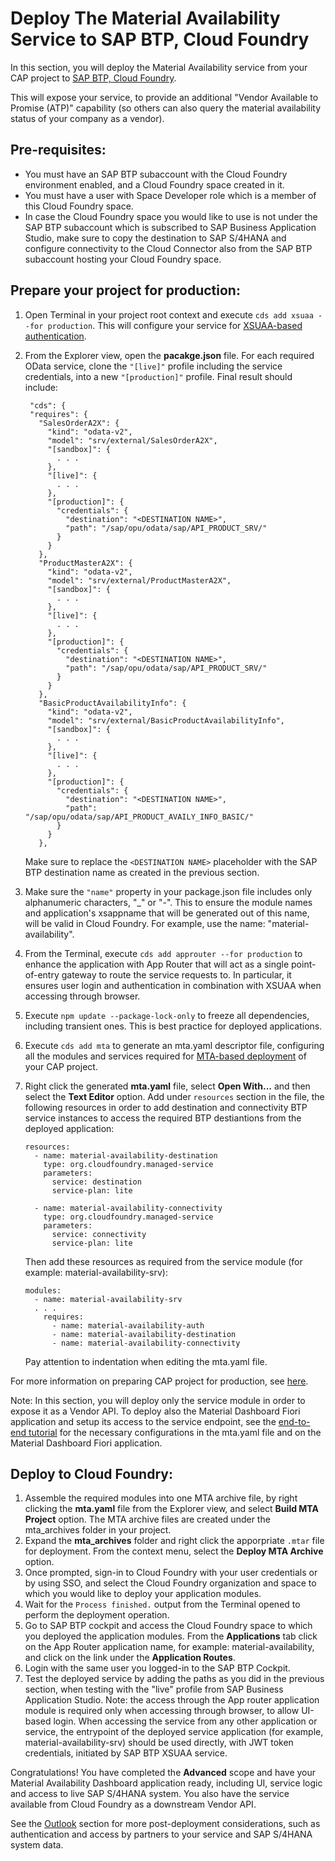 # Deploy The Material Availability Service to SAP BTP, Cloud Foundry
In this section, you will deploy the Material Availability service from your CAP project to [SAP BTP, Cloud Foundry](https://help.sap.com/docs/btp/sap-business-technology-platform/cloud-foundry-environment). 

This will expose your service, to provide an additional "Vendor Available to Promise (ATP)" capability (so others can also query the material availability status of your company as a vendor).

## Pre-requisites:
- You must have an SAP BTP subaccount with the Cloud Foundry environment enabled, and a Cloud Foundry space created in it.
- You must have a user with Space Developer role which is a member of this Cloud Foundry space.
- In case the Cloud Foundry space you would like to use is not under the SAP BTP subaccount which is subscribed to SAP Business Application Studio, make sure to copy the destination to SAP S/4HANA and configure connectivity to the Cloud Connector also from the SAP BTP subaccount hosting your Cloud Foundry space. 

## Prepare your project for production:
1. Open Terminal in your project root context and execute `cds add xsuaa --for production`. This will configure your service for [XSUAA-based authentication](https://discovery-center.cloud.sap/serviceCatalog/authorization-and-trust-management-service?region=all).

2. From the Explorer view, open the **pacakge.json** file. For each required OData service, clone the `"[live]"` profile including the service credentials, into a new `"[production]"` profile.
   Final result should include:
   ```
    "cds": {
    "requires": {
      "SalesOrderA2X": {
        "kind": "odata-v2",
        "model": "srv/external/SalesOrderA2X",
        "[sandbox]": {
          . . .
        },
        "[live]": {
          . . .
        },
        "[production]": {
          "credentials": {
            "destination": "<DESTINATION NAME>",
            "path": "/sap/opu/odata/sap/API_PRODUCT_SRV/"
          }
        }
      },
      "ProductMasterA2X": {
        "kind": "odata-v2",
        "model": "srv/external/ProductMasterA2X",
        "[sandbox]": {
          . . .
        },
        "[live]": {
          . . .
        },
        "[production]": {
          "credentials": {
            "destination": "<DESTINATION NAME>",
            "path": "/sap/opu/odata/sap/API_PRODUCT_SRV/"
          }
        }
      },
      "BasicProductAvailabilityInfo": {
        "kind": "odata-v2",
        "model": "srv/external/BasicProductAvailabilityInfo",
        "[sandbox]": {
          . . .
        },
        "[live]": {
          . . .
        },
        "[production]": {
          "credentials": {
            "destination": "<DESTINATION NAME>",
            "path": "/sap/opu/odata/sap/API_PRODUCT_AVAILY_INFO_BASIC/"
          }
        }
      },
   ```
   Make sure to replace the `<DESTINATION NAME>` placeholder with the SAP BTP destination name as created in the previous section.

3. Make sure the `"name"` property in your package.json file includes only alphanumeric characters, "_" or "-". This to ensure the module names and application's xsappname that will be generated out of this name, will be valid in Cloud Foundry. For example, use the name: "material-availability".

4. From the Terminal, execute `cds add approuter --for production` to enhance the application with App Router that will act as a single point-of-entry gateway to route the service requests to. In particular, it ensures user login and authentication in combination with XSUAA when accessing through browser.

4. Execute `npm update --package-lock-only` to freeze all dependencies, including transient ones. This is best practice for deployed applications.

5. Execute `cds add mta` to generate an mta.yaml descriptor file, configuring all the modules and services required for [MTA-based deployment](https://help.sap.com/docs/BTP/65de2977205c403bbc107264b8eccf4b/d04fc0e2ad894545aebfd7126384307c.html) of your CAP project.

6. Right click the generated **mta.yaml** file, select **Open With...** and then select the **Text Editor** option. Add under `resources` section in the file, the following resources in order to add destination and connectivity BTP service instances to access the required BTP destiantions from the deployed application: 
   ```
   resources:
     - name: material-availability-destination
       type: org.cloudfoundry.managed-service
       parameters:
         service: destination
         service-plan: lite
         
     - name: material-availability-connectivity
       type: org.cloudfoundry.managed-service
       parameters:
         service: connectivity
         service-plan: lite
   ```
   Then add these resources as required from the service module (for example: material-availability-srv):
   ```
   modules:
     - name: material-availability-srv
     . . .
       requires:
         - name: material-availability-auth
         - name: material-availability-destination
         - name: material-availability-connectivity
   ```
   Pay attention to indentation when editing the mta.yaml file.



For more information on preparing CAP project for production, see [here](https://cap.cloud.sap/docs/guides/deployment/to-cf#prepare-for-production).

Note: In this section, you will deploy only the service module in order to expose it as a Vendor API. 
To deploy also the Material Dashboard Fiori application and setup its access to the service endpoint, see the [end-to-end tutorial](https://developers.sap.com/tutorials/btp-app-work-zone-setup.html) for the necessary configurations in the mta.yaml file and on the Material Dashboard Fiori application.


## Deploy to Cloud Foundry:
1. Assemble the required modules into one MTA archive file, by right clicking the **mta.yaml** file from the Explorer view, and select **Build MTA Project** option. The MTA archive files are created under the mta_archives folder in your project.
2. Expand the **mta_archives** folder and right click the apporpriate `.mtar` file for deployment. From the context menu, select the **Deploy MTA Archive** option.
3. Once prompted, sign-in to Cloud Foundry with your user credentials or by using SSO, and select the Cloud Foundry organization and space to which you would like to deploy your application modules.
4. Wait for the `Process finished.` output from the Terminal opened to perform the deployment operation.
5. Go to SAP BTP cockpit and access the Cloud Foundry space to which you deployed the application modules. From the **Applications** tab click on the App Router application name, for example: material-availability, and click on the link under the **Application Routes**.
6. Login with the same user you logged-in to the SAP BTP Cockpit.
7. Test the deployed service by adding the paths as you did in the previous section, when testing with the "live" profile from SAP Business Application Studio.
   Note: the access through the App router application module is required only when accessing through browser, to allow UI-based login. When accessing the service from any other application or service, the entrypoint of the deployed service application (for example, material-availability-srv) should be used directly, with JWT token credentials, initiated by SAP BTP XSUAA service.

Congratulations! You have completed the **Advanced** scope and have your Material Availability Dashboard application ready, including UI, service logic and access to live SAP S/4HANA system. You also have the service available from Cloud Foundry as a downstream Vendor API. 

See the [Outlook](../../5-outlook/README.md) section for more post-deployment considerations, such as authentication and access by partners to your service and SAP S/4HANA system data. 
